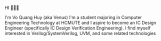 HI 👋👋👋

<a>I'm Vo Quang Huy (aka Venus)</a>
<a>I'm a student majoring in Computer Engineering Technology at HCMUTE and I aspire to become an IC Design Engineer (specifically IC Design Verification Engineering).</a> 
<a>I find myself interested in Verilog/SystemVerilog, UVM, and some related technologies</a>

